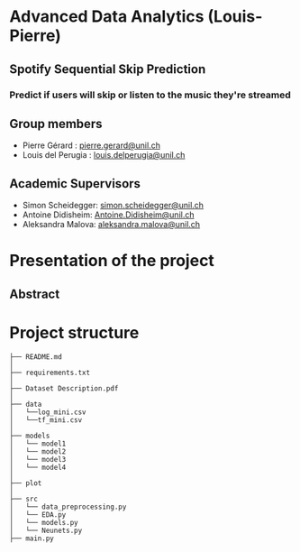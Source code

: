 # Advanced Data Analytics (Louis-Pierre)
## Spotify Sequential Skip Prediction
### Predict if users will skip or listen to the music they're streamed


## Group members
* Pierre Gérard : pierre.gerard@unil.ch
* Louis del Perugia : louis.delperugia@unil.ch

## Academic Supervisors
* Simon Scheidegger: simon.scheidegger@unil.ch
* Antoine Didisheim: Antoine.Didisheim@unil.ch
* Aleksandra Malova: aleksandra.malova@unil.ch

# Presentation of the project

## Abstract

# Project structure

```
├── README.md
│
├── requirements.txt
│
├── Dataset Description.pdf
│
├── data
│   └──log_mini.csv           
│   └──tf_mini.csv
│
├── models
│   └── model1          
│   └── model2
│   └── model3
│   └── model4
│
├── plot
│
├── src          
│   └── data_preprocessing.py
│   └── EDA.py
│   └── models.py
│   └── Neunets.py
├── main.py

```
